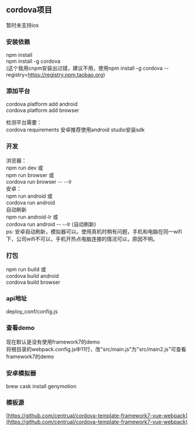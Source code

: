 ## cordova项目

暂时未支持ios

### 安装依赖
npm install  
npm install -g cordova  
(这个我用cnpm安装出过错，建议不用，使用npm install -g cordova --registry=https://registry.npm.taobao.org)

### 添加平台
cordova platform add android  
cordova platform add browser  

检测平台需要：  
cordova requirements
安卓推荐使用android studio安装sdk

### 开发
浏览器：  
npm run dev 或  
npm run browser 或  
cordova run browser -- --lr  
安卓：  
npm run android 或  
cordova run android  
自动刷新  
npm run android-lr 或  
cordova run android -- --lr (自动刷新)  
ps: 安卓自动刷新，模拟器可以。使用真机时稍有问题，手机和电脑在同一wifi下，公司wifi不可以，手机开热点电脑连接的情况可以，原因不明。

### 打包
npm run build 或  
cordova build android  
cordova build browser  

### api地址
deploy_conf/config.js

### 查看demo
现在默认是没有使用framework7的demo  
将根目录的webpack.config.js中11行，改"src/main.js"为"src/main2.js"可查看framework7的demo

### 安卓模拟器
brew cask install genymotion

### 模板源    
[https://github.com/centrual/cordova-template-framework7-vue-webpack](https://github.com/centrual/cordova-template-framework7-vue-webpack)
